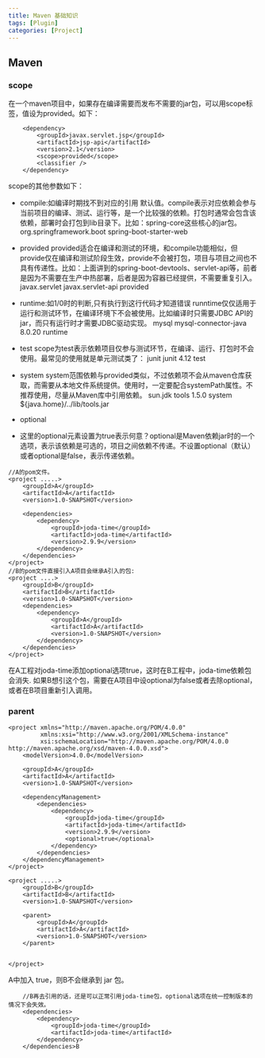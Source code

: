 ```yaml
---
title: Maven 基础知识
tags: [Plugin]
categories: [Project]
---
```


## Maven
### scope
在一个maven项目中，如果存在编译需要而发布不需要的jar包，可以用scope标签，值设为provided。如下：
```
    <dependency>
        <groupId>javax.servlet.jsp</groupId>
        <artifactId>jsp-api</artifactId>
        <version>2.1</version>
        <scope>provided</scope>
        <classifier />
    </dependency>
```
scope的其他参数如下：
* compile:如编译时期找不到对应的引用
    默认值。compile表示对应依赖会参与当前项目的编译、测试、运行等，是一个比较强的依赖。打包时通常会包含该依赖，部署时会打包到lib目录下。比如：spring-core这些核心的jar包。
    <dependency>
        <groupId>org.springframework.boot</groupId>
        <artifactId>spring-boot-starter-web</artifactId>
    </dependency>
* provided
    provided适合在编译和测试的环境，和compile功能相似，但provide仅在编译和测试阶段生效，provide不会被打包，项目与项目之间也不具有传递性。比如：上面讲到的spring-boot-devtools、servlet-api等，前者是因为不需要在生产中热部署，后者是因为容器已经提供，不需要重复引入。
    <dependency>
        <groupId>javax.servlet</groupId>
        <artifactId>javax.servlet-api</artifactId>
        <scope>provided</scope>
    </dependency>

* runtime:如1/0时的判断,只有执行到这行代码才知道错误
    runntime仅仅适用于运行和测试环节，在编译环境下不会被使用。比如编译时只需要JDBC API的jar，而只有运行时才需要JDBC驱动实现。
    <dependency>
        <groupId>mysql</groupId>
        <artifactId>mysql-connector-java</artifactId>
        <version>8.0.20</version>
        <scope>runtime</scope>
    </dependency>
* test
    scope为test表示依赖项目仅参与测试环节，在编译、运行、打包时不会使用。最常见的使用就是单元测试类了：
    <dependency>
        <groupId>junit</groupId>
        <artifactId>junit</artifactId>
        <version>4.12</version>
        <scope>test</scope>
    </dependency>
* system
system范围依赖与provided类似，不过依赖项不会从maven仓库获取，而需要从本地文件系统提供。使用时，一定要配合systemPath属性。不推荐使用，尽量从Maven库中引用依赖。
    <dependency>
        <groupId>sun.jdk</groupId>
        <artifactId>tools</artifactId>
        <version>1.5.0</version>
        <scope>system</scope>
        <systemPath>${java.home}/../lib/tools.jar</systemPath>
    </dependency>

* optional
* 这里的optional元素设置为true表示何意？optional是Maven依赖jar时的一个选项，表示该依赖是可选的，项目之间依赖不传递。不设置optional（默认）或者optional是false，表示传递依赖。
```
//A的pom文件。
<project .....>
    <groupId>A</groupId>
    <artifactId>A</artifactId>
    <version>1.0-SNAPSHOT</version>

    <dependencies>
        <dependency>
            <groupId>joda-time</groupId>
            <artifactId>joda-time</artifactId>
            <version>2.9.9</version>
        </dependency>
    </dependencies>
</project>
//B的pom文件直接引入A项目会继承A引入的包:
<project ....>
    <groupId>B</groupId>
    <artifactId>B</artifactId>
    <version>1.0-SNAPSHOT</version>
    <dependencies>
        <dependency>
            <groupId>A</groupId>
            <artifactId>A</artifactId>
            <version>1.0-SNAPSHOT</version>
        </dependency>
    </dependencies>
</project>
```
在A工程对joda-time添加optional选项<optional>true</optional>，这时在B工程中，joda-time依赖包会消失.
如果B想引这个包，需要在A项目中设optional为false或者去除optional，或者在B项目重新引入调用。

### parent
```
<project xmlns="http://maven.apache.org/POM/4.0.0"
         xmlns:xsi="http://www.w3.org/2001/XMLSchema-instance"
         xsi:schemaLocation="http://maven.apache.org/POM/4.0.0 http://maven.apache.org/xsd/maven-4.0.0.xsd">
    <modelVersion>4.0.0</modelVersion>

    <groupId>A</groupId>
    <artifactId>A</artifactId>
    <version>1.0-SNAPSHOT</version>

    <dependencyManagement>
        <dependencies>
            <dependency>
                <groupId>joda-time</groupId>
                <artifactId>joda-time</artifactId>
                <version>2.9.9</version>
                <optional>true</optional>
            </dependency>
        </dependencies>
    </dependencyManagement>
</project>

<project .....>
    <groupId>B</groupId>
    <artifactId>B</artifactId>
    <version>1.0-SNAPSHOT</version>

    <parent>
        <groupId>A</groupId>
        <artifactId>A</artifactId>
        <version>1.0-SNAPSHOT</version>
    </parent>


</project>
```
A中加入 <optional>true</optional>，则B不会继承到 jar 包。

```
    //B再去引用的话，还是可以正常引用joda-time包，optional选项在统一控制版本的情况下会失效。
    <dependencies>
        <dependency>
            <groupId>joda-time</groupId>
            <artifactId>joda-time</artifactId>
        </dependency>
    </dependencies>B
```



